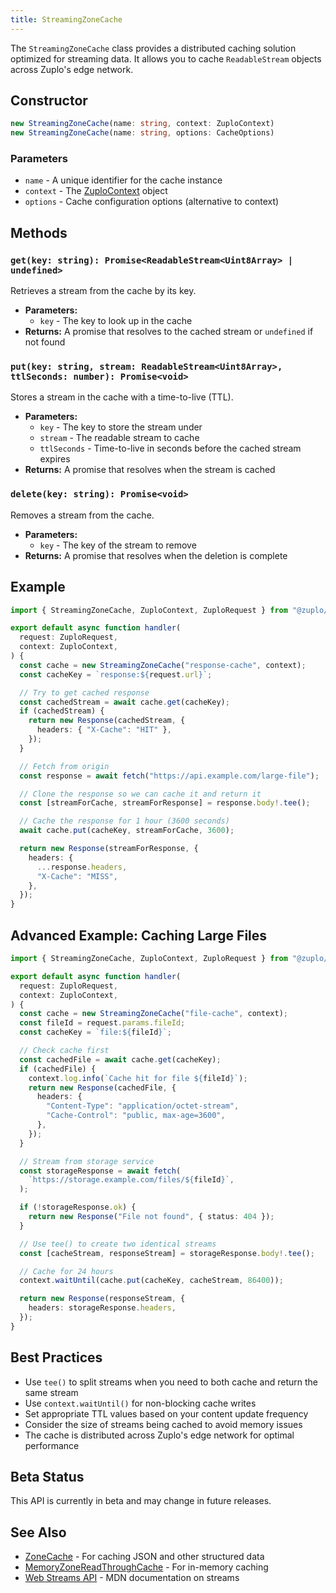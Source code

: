 ```yaml
---
title: StreamingZoneCache
---
```


The `StreamingZoneCache` class provides a distributed caching solution optimized
for streaming data. It allows you to cache `ReadableStream` objects across
Zuplo's edge network.

## Constructor

```ts
new StreamingZoneCache(name: string, context: ZuploContext)
new StreamingZoneCache(name: string, options: CacheOptions)
```

### Parameters

- `name` - A unique identifier for the cache instance
- `context` - The [ZuploContext](./zuplo-context.md) object
- `options` - Cache configuration options (alternative to context)

## Methods

### `get(key: string): Promise<ReadableStream<Uint8Array> | undefined>`

Retrieves a stream from the cache by its key.

- **Parameters:**
  - `key` - The key to look up in the cache
- **Returns:** A promise that resolves to the cached stream or `undefined` if
  not found

### `put(key: string, stream: ReadableStream<Uint8Array>, ttlSeconds: number): Promise<void>`

Stores a stream in the cache with a time-to-live (TTL).

- **Parameters:**
  - `key` - The key to store the stream under
  - `stream` - The readable stream to cache
  - `ttlSeconds` - Time-to-live in seconds before the cached stream expires
- **Returns:** A promise that resolves when the stream is cached

### `delete(key: string): Promise<void>`

Removes a stream from the cache.

- **Parameters:**
  - `key` - The key of the stream to remove
- **Returns:** A promise that resolves when the deletion is complete

## Example

```ts
import { StreamingZoneCache, ZuploContext, ZuploRequest } from "@zuplo/runtime";

export default async function handler(
  request: ZuploRequest,
  context: ZuploContext,
) {
  const cache = new StreamingZoneCache("response-cache", context);
  const cacheKey = `response:${request.url}`;

  // Try to get cached response
  const cachedStream = await cache.get(cacheKey);
  if (cachedStream) {
    return new Response(cachedStream, {
      headers: { "X-Cache": "HIT" },
    });
  }

  // Fetch from origin
  const response = await fetch("https://api.example.com/large-file");

  // Clone the response so we can cache it and return it
  const [streamForCache, streamForResponse] = response.body!.tee();

  // Cache the response for 1 hour (3600 seconds)
  await cache.put(cacheKey, streamForCache, 3600);

  return new Response(streamForResponse, {
    headers: {
      ...response.headers,
      "X-Cache": "MISS",
    },
  });
}
```

## Advanced Example: Caching Large Files

```ts
import { StreamingZoneCache, ZuploContext, ZuploRequest } from "@zuplo/runtime";

export default async function handler(
  request: ZuploRequest,
  context: ZuploContext,
) {
  const cache = new StreamingZoneCache("file-cache", context);
  const fileId = request.params.fileId;
  const cacheKey = `file:${fileId}`;

  // Check cache first
  const cachedFile = await cache.get(cacheKey);
  if (cachedFile) {
    context.log.info(`Cache hit for file ${fileId}`);
    return new Response(cachedFile, {
      headers: {
        "Content-Type": "application/octet-stream",
        "Cache-Control": "public, max-age=3600",
      },
    });
  }

  // Stream from storage service
  const storageResponse = await fetch(
    `https://storage.example.com/files/${fileId}`,
  );

  if (!storageResponse.ok) {
    return new Response("File not found", { status: 404 });
  }

  // Use tee() to create two identical streams
  const [cacheStream, responseStream] = storageResponse.body!.tee();

  // Cache for 24 hours
  context.waitUntil(cache.put(cacheKey, cacheStream, 86400));

  return new Response(responseStream, {
    headers: storageResponse.headers,
  });
}
```

## Best Practices

- Use `tee()` to split streams when you need to both cache and return the same
  stream
- Use `context.waitUntil()` for non-blocking cache writes
- Set appropriate TTL values based on your content update frequency
- Consider the size of streams being cached to avoid memory issues
- The cache is distributed across Zuplo's edge network for optimal performance

## Beta Status

This API is currently in beta and may change in future releases.

## See Also

- [ZoneCache](./zone-cache.md) - For caching JSON and other structured data
- [MemoryZoneReadThroughCache](./memory-zone-read-through-cache.md) - For
  in-memory caching
- [Web Streams API](https://developer.mozilla.org/en-US/docs/Web/API/Streams_API) -
  MDN documentation on streams
